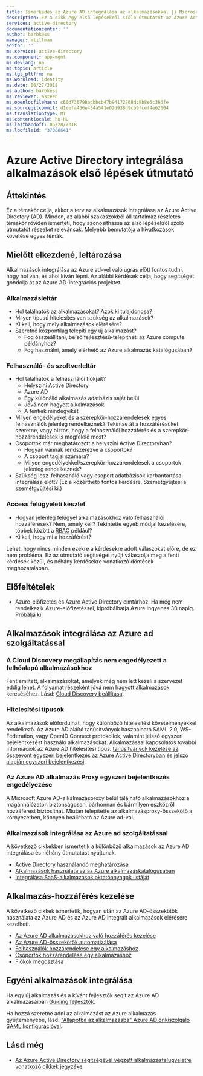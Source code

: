 ```yaml
---
title: Ismerkedés az Azure AD integrálása az alkalmazásokkal |} Microsoft Docs
description: Ez a cikk egy első lépésekről szóló útmutatót az Azure Active Directory (AD) integrálása a helyszíni alkalmazások és a felhőalapú alkalmazásokhoz.
services: active-directory
documentationcenter: ''
author: barbkess
manager: mtillman
editor: ''
ms.service: active-directory
ms.component: app-mgmt
ms.devlang: na
ms.topic: article
ms.tgt_pltfrm: na
ms.workload: identity
ms.date: 06/27/2018
ms.author: barbkess
ms.reviewer: asteen
ms.openlocfilehash: c60d736798adbbcb47b94172768dc8b8e5c366fe
ms.sourcegitcommit: d1eefa436e434a541e02d938d9cb9fcef4e62604
ms.translationtype: MT
ms.contentlocale: hu-HU
ms.lasthandoff: 06/28/2018
ms.locfileid: "37088641"
---
```

# <a name="integrating-azure-active-directory-with-applications-getting-started-guide"></a>Azure Active Directory integrálása alkalmazások első lépések útmutató
## <a name="overview"></a>Áttekintés
Ez a témakör célja, akkor a terv az alkalmazások integrálása az Azure Active Directory (AD). Minden, az alábbi szakaszokból áll tartalmaz részletes témakör röviden ismerteti, hogy azonosíthassa az első lépésekről szóló útmutatót részeket relevánsak.  Mélyebb bemutatója a hivatkozások követése egyes témák.

## <a name="before-you-begin-take-inventory"></a>Mielőtt elkezdené, leltározása
Alkalmazások integrálása az Azure ad-vel való ugrás előtt fontos tudni, hogy hol van, és ahol kíván lépni.  Az alábbi kérdések célja, hogy segítséget gondolja át az Azure AD-integrációs projektet.

### <a name="application-inventory"></a>Alkalmazásleltár
* Hol találhatók az alkalmazásokat? Azok ki tulajdonosa?
* Milyen típusú hitelesítés van szükség az alkalmazások?
* Ki kell, hogy mely alkalmazások elérésére?
* Szeretné központilag telepíti egy új alkalmazást?
  * Fog összeállítani, belső fejlesztésű-telepítheti az Azure compute példányhoz?
  * Fog használni, amely elérhető az Azure alkalmazás katalógusában?

### <a name="user-and-group-inventory"></a>Felhasználó- és szoftverleltár
* Hol találhatók a felhasználói fiókjait?
  * Helyszíni Active Directory
  * Azure AD
  * Egy különálló alkalmazás adatbázis saját belül
  * Jóvá nem hagyott alkalmazások
  * A fentiek mindegyikét
* Milyen engedélyeket és a szerepkör-hozzárendelések egyes felhasználók jelenleg rendelkeznek? Tekintse át a hozzáférésüket szeretne, vagy biztos, hogy a felhasználói hozzáférés és a szerepkör-hozzárendelések is megfelelő most?
* Csoportok már meghatározott a helyszíni Active Directoryban?
  * Hogyan vannak rendszerezve a csoportok?
  * A csoport tagjai számára?
  * Milyen engedélyekkel/szerepkör-hozzárendelések a csoportok jelenleg rendelkeznek?
* Szükség lesz-felhasználó vagy csoport adatbázisok karbantartása integrálása előtt?  (Ez a közérthető fontos kérdésre. Szemétgyűjtési a szemétgyűjtési ki.)

### <a name="access-management-inventory"></a>Access felügyeleti készlet
* Hogyan jelenleg felügyel alkalmazásokhoz való felhasználói hozzáférések? Nem, amely kell?  Tekintette egyéb módjai kezelésére, többek között a [RBAC](../../role-based-access-control/role-assignments-portal.md) például?
* Ki kell, hogy mi a hozzáférést?

Lehet, hogy nincs minden ezekre a kérdésekre adott válaszokat előre, de ez nem probléma.  Ez az útmutató segítséget nyújt válaszolja meg a fenti kérdések közül, és néhány kérdésekre vonatkozó döntések meghozatalában.

## <a name="prerequisites"></a>Előfeltételek
* Azure-előfizetés és Azure Active Directory címtárhoz.  Ha még nem rendelkezik Azure-előfizetéssel, kipróbálhatja Azure ingyenes 30 napig. [Próbálja ki!](https://azure.microsoft.com/trial/get-started-active-directory/)

## <a name="application-integration-with-azure-ad"></a>Alkalmazások integrálása az Azure ad szolgáltatással
### <a name="finding-unsanctioned-cloud-applications-with-cloud-discovery"></a>A Cloud Discovery megállapítás nem engedélyezett a felhőalapú alkalmazásokhoz
Fent említett, alkalmazásokat, amelyek még nem lett kezeli a szervezet eddig lehet.  A folyamat részeként jóvá nem hagyott alkalmazások kereséséhez. Lásd: [Cloud Discovery beállítása](/cloud-app-security/set-up-cloud-discovery.md).

### <a name="authentication-types"></a>Hitelesítési típusok
Az alkalmazások előfordulhat, hogy különböző hitelesítési követelményekkel rendelkező. Az Azure AD aláíró tanúsítványok használható SAML 2.0, WS-Federation, vagy OpenID Connect protokollok, valamint jelszó egyszeri bejelentkezést használó alkalmazásokat. Alkalmazással kapcsolatos további információk az Azure AD hitelesítési típus: [tanúsítványok kezelése az összevont egyszeri bejelentkezés az Azure Active Directoryban](manage-certificates-for-federated-single-sign-on.md) és [jelszó alapján egyszeri bejelentkezési](what-is-single-sign-on.md).

### <a name="enabling-sso-with-azure-ad-app-proxy"></a>Az Azure AD alkalmazás Proxy egyszeri bejelentkezés engedélyezése
A Microsoft Azure AD-alkalmazásproxy belül található alkalmazásokhoz a magánhálózaton biztonságosan, bárhonnan és bármilyen eszközről hozzáférést biztosíthat. Miután telepítette az alkalmazásproxy-összekötő a környezetben, könnyen beállítható az Azure ad-val.

### <a name="integrating-applications-with-azure-ad"></a>Alkalmazások integrálása az Azure ad szolgáltatással
A következő cikkekben ismertetik a különböző alkalmazások az Azure AD integrálása és néhány útmutatást nyújtanak.

* [Active Directory használandó meghatározása](../fundamentals/active-directory-administer.md)
* [Alkalmazások használata az az Azure alkalmazáskatalógusában](what-is-single-sign-on.md)
* [Integrálása SaaS-alkalmazások oktatóanyagok listáját](../saas-apps/tutorial-list.md)

## <a name="managing-access-to-applications"></a>Alkalmazás-hozzáférés kezelése
A következő cikkek ismertetik, hogyan után az Azure AD-összekötők használata az Azure AD és az Azure AD integrált alkalmazások elérésére kezelheti.

* [Az Azure AD alkalmazásokhoz való hozzáférés kezelése](what-is-access-management.md)
* [Az Azure AD-összekötők automatizálása](../active-directory-saas-app-provisioning.md)
* [Felhasználók hozzárendelése egy alkalmazáshoz](../active-directory-applications-guiding-developers-assigning-users.md)
* [Csoportok hozzárendelése egy alkalmazáshoz](../active-directory-applications-guiding-developers-assigning-groups.md)
* [Fiókok megosztása](../active-directory-sharing-accounts.md)

## <a name="integrating-custom-applications"></a>Egyéni alkalmazások integrálása
Ha egy új alkalmazás és a kívánt fejlesztők segít az Azure AD alkalmazásaiban [Guiding fejlesztők](../active-directory-applications-guiding-developers-for-lob-applications.md).

Ha hozzá szeretne adni az alkalmazást az Azure alkalmazás gyűjteményébe, lásd: ["Állapotba az alkalmazásba" Azure AD önkiszolgáló SAML konfigurációval](https://cloudblogs.microsoft.com/enterprisemobility/2015/06/17/bring-your-own-app-with-azure-ad-self-service-saml-configuration-now-in-preview/).

## <a name="see-also"></a>Lásd még
* [Az Azure Active Directory segítségével végzett alkalmazásfelügyeletre vonatkozó cikkek jegyzéke](../active-directory-apps-index.md)

